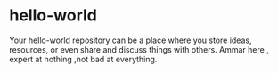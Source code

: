 # hello-world
Your hello-world repository can be a place where you store ideas, resources, or even share and discuss things with others.
Ammar here , expert at nothing ,not bad at everything.
